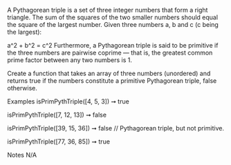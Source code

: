 A Pythagorean triple is a set of three integer numbers that form a right triangle. The sum of the squares of the two smaller numbers should equal the square of the largest number. Given three numbers a, b and c (c being the largest):

a^2 + b^2 = c^2
Furthermore, a Pythagorean triple is said to be primitive if the three numbers are pairwise coprime — that is, the greatest common prime factor between any two numbers is 1.

Create a function that takes an array of three numbers (unordered) and returns true if the numbers constitute a primitive Pythagorean triple, false otherwise.

Examples
isPrimPythTriple([4, 5, 3]) ➞ true

isPrimPythTriple([7, 12, 13]) ➞ false

isPrimPythTriple([39, 15, 36]) ➞ false
// Pythagorean triple, but not primitive.

isPrimPythTriple([77, 36, 85]) ➞ true

Notes
N/A